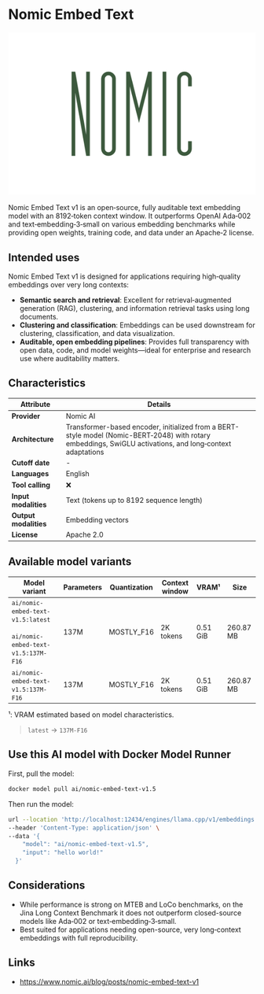 # Nomic Embed Text

![logo](https://github.com/docker/model-cards/raw/refs/heads/main/logos/nomic-280x184-overview.svg)

Nomic Embed Text v1 is an open‑source, fully auditable text embedding model with an 8192‑token context window. 
It outperforms OpenAI Ada‑002 and text‑embedding‑3‑small on various embedding benchmarks while providing open weights, training code, and data under an Apache‑2 license.

## Intended uses

Nomic Embed Text v1 is designed for applications requiring high‑quality embeddings over very long contexts:

- **Semantic search and retrieval**: Excellent for retrieval‑augmented generation (RAG), clustering, and information retrieval tasks using long documents.
- **Clustering and classification**: Embeddings can be used downstream for clustering, classification, and data visualization.
- **Auditable, open embedding pipelines**: Provides full transparency with open data, code, and model weights—ideal for enterprise and research use where auditability matters.


## Characteristics

| Attribute             | Details                                                                                                                                                   |
|-----------------------|-----------------------------------------------------------------------------------------------------------------------------------------------------------|
| **Provider**          | Nomic AI                                                                                                                                                  |
| **Architecture**      | Transformer-based encoder, initialized from a BERT-style model (Nomic-BERT‑2048) with rotary embeddings, SwiGLU activations, and long‑context adaptations |
| **Cutoff date**       | -                                                                                                                                                         |
| **Languages**         | English                                                                                                                                                   |
| **Tool calling**      | ❌                                                                                                                                                         |
| **Input modalities**  | Text (tokens up to 8192 sequence length)                                                                                                                  |
| **Output modalities** | Embedding vectors                                                                                                                                         |
| **License**           | Apache 2.0                                                                                                                                                |

## Available model variants

| Model variant                                                                | Parameters | Quantization | Context window | VRAM¹    | Size      |
|------------------------------------------------------------------------------|------------|--------------|----------------|----------|-----------|
| `ai/nomic-embed-text-v1.5:latest`<br><br>`ai/nomic-embed-text-v1.5:137M-F16` | 137M       | MOSTLY_F16   | 2K tokens      | 0.51 GiB | 260.87 MB |
| `ai/nomic-embed-text-v1.5:137M-F16`                                          | 137M       | MOSTLY_F16   | 2K tokens      | 0.51 GiB | 260.87 MB |

¹: VRAM estimated based on model characteristics.

> `latest` → `137M-F16`

## Use this AI model with Docker Model Runner

First, pull the model:

```bash
docker model pull ai/nomic-embed-text-v1.5
```

Then run the model:

```bash
url --location 'http://localhost:12434/engines/llama.cpp/v1/embeddings' \
--header 'Content-Type: application/json' \
--data '{
    "model": "ai/nomic-embed-text-v1.5",
    "input": "hello world!"
  }'
```

## Considerations

- While performance is strong on MTEB and LoCo benchmarks, on the Jina Long Context Benchmark it does not outperform closed-source models like Ada‑002 or text‑embedding‑3‑small.
- Best suited for applications needing open-source, very long‑context embeddings with full reproducibility.

## Links
- https://www.nomic.ai/blog/posts/nomic-embed-text-v1
